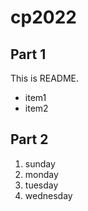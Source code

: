 # cp2022

## Part 1
This is 
README.
- item1
- item2

## Part 2
1. sunday
1. monday
1. tuesday
1. wednesday
